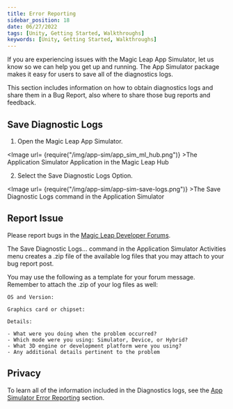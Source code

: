 ```yaml
---
title: Error Reporting
sidebar_position: 18
date: 06/27/2022
tags: [Unity, Getting Started, Walkthroughs]
keywords: [Unity, Getting Started, Walkthroughs]
---
```


If you are experiencing issues with the Magic Leap App Simulator, let us know so we can help you get up and running. The App Simulator package makes it easy for users to save all of the diagnostics logs.

This section includes information on how to obtain diagnostics logs and share them in a Bug Report, also where to share those bug reports and feedback.

## Save Diagnostic Logs

1. Open the Magic Leap App Simulator.

<Image url= {require("/img/app-sim/app_sim_ml_hub.png")} >The Application Simulator Application in the Magic Leap Hub</Image>


2. Select the Save Diagnostic Logs Option.

<Image url= {require("/img/app-sim/app-sim-save-logs.png")} >The Save Diagnostic Logs command in the Application Simulator</Image>

## Report Issue

Please report bugs in the [Magic Leap Developer Forums](https://forum.magicleap.cloud/c/app-simulator/142).

The Save Diagnostic Logs… command in the Application Simulator Activities menu creates a .zip file of the available log files that you may attach to your bug report post.

You may use the following as a template for your forum message. Remember to attach the .zip of your log files as well:

```
OS and Version:

Graphics card or chipset:

Details: 

- What were you doing when the problem occurred?
- Which mode were you using: Simulator, Device, or Hybrid?
- What 3D engine or development platform were you using?
- Any additional details pertinent to the problem
```

## Privacy

To learn all of the information included in the Diagnostics logs, see the [App Simulator Error Reporting](/versioned_docs/version-22-Feb-2023/guides/developer-tools/app-sim/error-reporting.md#what-data-does-this-report-file-contain) section.

